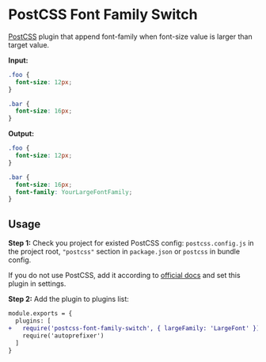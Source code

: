 # PostCSS Font Family Switch

[PostCSS] plugin that append font-family when font-size value is larger than target value.

[PostCSS]: https://github.com/postcss/postcss

**Input:**

```css
.foo {
  font-size: 12px;
}

.bar {
  font-size: 16px;
}
```

**Output:**

```css
.foo {
  font-size: 12px;
}

.bar {
  font-size: 16px;
  font-family: YourLargeFontFamily;
}
```

## Usage

**Step 1:** Check you project for existed PostCSS config: `postcss.config.js`
in the project root, `"postcss"` section in `package.json`
or `postcss` in bundle config.

If you do not use PostCSS, add it according to [official docs]
and set this plugin in settings.

**Step 2:** Add the plugin to plugins list:

```diff
module.exports = {
  plugins: [
+   require('postcss-font-family-switch', { largeFamily: 'LargeFont' }),
    require('autoprefixer')
  ]
}
```

[official docs]: https://github.com/postcss/postcss#usage
